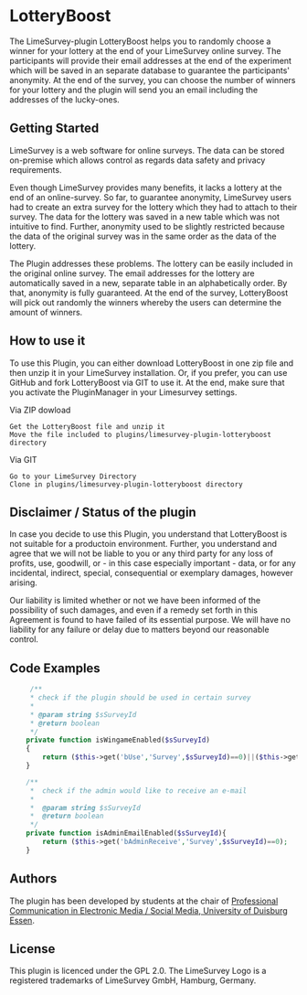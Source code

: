# LotteryBoost

The LimeSurvey-plugin LotteryBoost helps you to randomly choose a winner for your lottery at the end of your LimeSurvey online survey.
The participants will provide their email addresses at the end of the experiment which will be saved in an separate database to guarantee the participants' anonymity.
At the end of the survey, you can choose the number of winners for your lottery and the plugin will send you an email including the addresses of the lucky-ones. 

## Getting Started

LimeSurvey is a web software for online surveys. The data can be stored on-premise which allows control as regards data safety and privacy requirements.

Even though LimeSurvey provides many benefits, it lacks a lottery at the end of an online-survey. So far, to guarantee anonymity, LimeSurvey users had to create an extra survey for the lottery which they had to attach to their survey.
The data for the lottery was saved in a new table which was not intuitive to find.
Further, anonymity used to be slightly restricted because the data of the original survey was in the same order as the data of the lottery. 

The Plugin addresses these problems.
The lottery can be easily included in the original online survey.
The email addresses for the lottery are automatically saved in a new, separate table in an alphabetically order.
By that, anonymity is fully guaranteed.
At the end of the survey, LotteryBoost will pick out randomly the winners whereby the users can determine the amount of winners. 

## How to use it

To use this Plugin, you can either download LotteryBoost in one zip file and then unzip it in your LimeSurvey installation. Or, if you prefer, you can use GitHub and fork LotteryBoost via GIT to use it. At the end, make sure that you activate the PluginManager in your Limesurvey settings.

Via ZIP dowload

    Get the LotteryBoost file and unzip it
    Move the file included to plugins/limesurvey-plugin-lotteryboost directory

Via GIT

    Go to your LimeSurvey Directory 
    Clone in plugins/limesurvey-plugin-lotteryboost directory

## Disclaimer / Status of the plugin

In case you decide to use this Plugin, you understand that LotteryBoost is not suitable for a productoin environment. Further, you understand and agree that we will not be liable to you or any third party for any loss of profits, use, goodwill, or - in this case especially important - data, or for any incidental, indirect, special, consequential or exemplary damages, however arising.

Our liability is limited whether or not we have been informed of the possibility of such damages, and even if a remedy set forth in this Agreement is found to have failed of its essential purpose. We will have no liability for any failure or delay due to matters beyond our reasonable control.

## Code Examples
```php
	 /**
	 * check if the plugin should be used in certain survey
	 * 
	 * @param string $sSurveyId
	 * @return boolean
	 */
	private function isWingameEnabled($sSurveyId)
	{
	    return ($this->get('bUse','Survey',$sSurveyId)==0)||($this->get('bUse',null,null,$this->settings['bUse'])==0);
	}

	/**
	 *  check if the admin would like to receive an e-mail
	 *  
	 *  @param string $sSurveyId
	 *  @return boolean 
	 */
	private function isAdminEmailEnabled($sSurveyId){
	    return ($this->get('bAdminReceive','Survey',$sSurveyId)==0);
	}
```

## Authors

The plugin has been developed by students at the chair of [Professional Communication in Electronic Media / Social Media, University of Duisburg Essen](https://www.uni-due.de/proco/index_en.php).

## License

This plugin is licenced under the GPL 2.0.
The LimeSurvey Logo is a registered trademarks of LimeSurvey GmbH, Hamburg, Germany.

